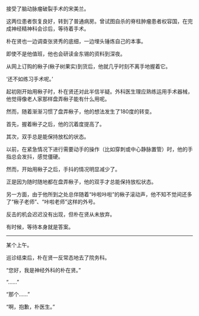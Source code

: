 接受了脑动脉瘤破裂手术的宋美兰。

这两位患者恢复良好，转到了普通病房。曾试图自杀的脊柱肿瘤患者权容国，在完成神经精神科会诊后，等待着手术。

朴在贤也一边调查张贤秀的底细，一边埋头锤炼自己的本事。

即使不是他值班，他也会研读金东锡的资料到深夜。

从网上订购的楸子(楸子树果实)到货后，他就几乎时刻不离手地握着它。

‘还不如练习手术呢。’

起初刚开始用楸子时，朴在贤还对此半信半疑。外科医生理应熟练运用手术器械，他觉得像老人家那样盘弄楸子能有什么用呢。

然而，随着渐渐习惯了盘弄楸子，他的想法发生了180度的转变。

首先，握着楸子之后，他的沉着度提高了。

其次，双手总是能保持放松的状态。

以前，在紧急情况下进行需要动手的操作（比如穿刺或中心静脉置管）时，他的手指总会发抖，感觉僵硬。

然而，开始用楸子之后，手抖的情况明显减少了。

正是因为随时随地都在盘弄楸子，他的双手才总能保持放松状态。

另一方面，由于他所到之处总伴随着“咔啦咔啦”的楸子滚动声，他不知不觉间还多了“楸子老师”、“咔啦老师”这样的外号。

反击的机会迟迟没有出现，但朴在贤从未放弃。

有时候，等待本身就是答案。

* * *

某个上午。

巡诊结束后，朴在贤一反常态地去了院务科。

“您好，我是神经外科的朴在贤。”

“……”

“那个……”

“啊，抱歉，朴医生。”